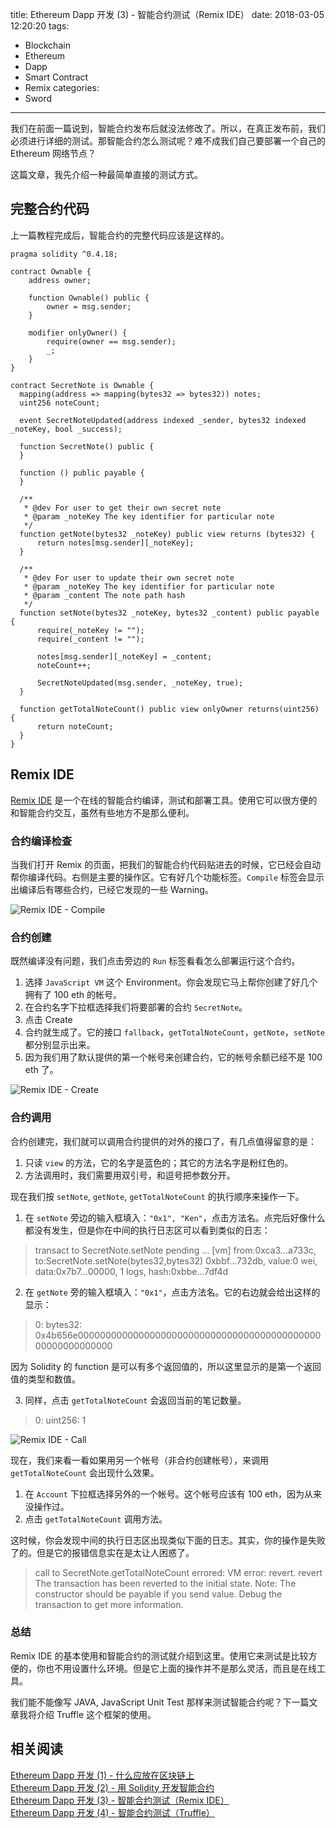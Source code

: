 title: Ethereum Dapp 开发 (3) - 智能合约测试（Remix IDE）
date: 2018-03-05 12:20:20
tags:
  - Blockchain
  - Ethereum
  - Dapp
  - Smart Contract
  - Remix
categories:
  - Sword
---

我们在前面一篇说到，智能合约发布后就没法修改了。所以，在真正发布前，我们必须进行详细的测试。那智能合约怎么测试呢？难不成我们自己要部署一个自己的 Ethereum 网络节点？  

这篇文章，我先介绍一种最简单直接的测试方式。  

## 完整合约代码

上一篇教程完成后，智能合约的完整代码应该是这样的。  

```solidity
pragma solidity ^0.4.18;

contract Ownable {
    address owner;

    function Ownable() public {
        owner = msg.sender;
    }

    modifier onlyOwner() {
        require(owner == msg.sender);
        _;
    }
}

contract SecretNote is Ownable {
  mapping(address => mapping(bytes32 => bytes32)) notes;
  uint256 noteCount;

  event SecretNoteUpdated(address indexed _sender, bytes32 indexed _noteKey, bool _success);

  function SecretNote() public {
  }

  function () public payable {
  }

  /**
   * @dev For user to get their own secret note
   * @param _noteKey The key identifier for particular note
   */
  function getNote(bytes32 _noteKey) public view returns (bytes32) {
      return notes[msg.sender][_noteKey];
  }

  /**
   * @dev For user to update their own secret note
   * @param _noteKey The key identifier for particular note
   * @param _content The note path hash
   */
  function setNote(bytes32 _noteKey, bytes32 _content) public payable {
      require(_noteKey != "");
      require(_content != "");

      notes[msg.sender][_noteKey] = _content;
      noteCount++;

      SecretNoteUpdated(msg.sender, _noteKey, true);
  }

  function getTotalNoteCount() public view onlyOwner returns(uint256) {
      return noteCount;
  }
}
```

## Remix IDE

[Remix IDE]: https://remix.ethereum.org

[Remix IDE][] 是一个在线的智能合约编译，测试和部署工具。使用它可以很方便的和智能合约交互，虽然有些地方不是那么便利。  

### 合约编译检查

当我们打开 Remix 的页面，把我们的智能合约代码贴进去的时候，它已经会自动帮你编译代码。右侧是主要的操作区。它有好几个功能标签。`Compile` 标签会显示出编译后有哪些合约，已经它发现的一些 Warning。  

![Remix IDE - Compile](http://thinkingincrowd.u.qiniudn.com/Remix_compile_contract.png)  

### 合约创建  

既然编译没有问题，我们点击旁边的 `Run` 标签看看怎么部署运行这个合约。  

1. 选择 `JavaScript VM` 这个 Environment。你会发现它马上帮你创建了好几个拥有了 100 eth 的帐号。  
2. 在合约名字下拉框选择我们将要部署的合约 `SecretNote`。  
3. 点击 Create
4. 合约就生成了。它的接口 `fallback`，`getTotalNoteCount`，`getNote`，`setNote` 都分别显示出来。  
5. 因为我们用了默认提供的第一个帐号来创建合约，它的帐号余额已经不是 100 eth 了。  

![Remix IDE - Create](http://thinkingincrowd.u.qiniudn.com/Remix_create_contract.png)  

### 合约调用  

合约创建完，我们就可以调用合约提供的对外的接口了，有几点值得留意的是：  

1. 只读 `view` 的方法，它的名字是蓝色的；其它的方法名字是粉红色的。  
2. 方法调用时，我们需要用双引号，和逗号把参数分开。  

现在我们按 `setNote`, `getNote`, `getTotalNoteCount` 的执行顺序来操作一下。  

1. 在 `setNote` 旁边的输入框填入：`"0x1", "Ken"`，点击方法名。点完后好像什么都没有发生，但是你在中间的执行日志区可以看到类似的日志：  

>transact to SecretNote.setNote pending ... 
>[vm] from:0xca3...a733c, to:SecretNote.setNote(bytes32,bytes32) 0xbbf...732db, value:0 wei, data:0x7b7...00000, 1 logs, hash:0xbbe...7df4d

2. 在 `getNote` 旁的输入框填入：`"0x1"`，点击方法名。它的右边就会给出这样的显示：  

>0: bytes32: 0x4b656e0000000000000000000000000000000000000000000000000000000000

因为 Solidity 的 function 是可以有多个返回值的，所以这里显示的是第一个返回值的类型和数值。  

3. 同样，点击 `getTotalNoteCount` 会返回当前的笔记数量。  

>0: uint256: 1

![Remix IDE - Call](http://thinkingincrowd.u.qiniudn.com/Remix_call_contract.png)  

现在，我们来看一看如果用另一个帐号（非合约创建帐号），来调用 `getTotalNoteCount` 会出现什么效果。  

1. 在 `Account` 下拉框选择另外的一个帐号。这个帐号应该有 100 eth，因为从来没操作过。  
2. 点击 `getTotalNoteCount` 调用方法。  

这时候，你会发现中间的执行日志区出现类似下面的日志。其实，你的操作是失败了的。但是它的报错信息实在是太让人困惑了。  

>call to SecretNote.getTotalNoteCount errored: VM error: revert.
>revert  The transaction has been reverted to the initial state.
>Note: The constructor should be payable if you send value.  Debug the transaction to get more information. 

### 总结

Remix IDE 的基本使用和智能合约的测试就介绍到这里。使用它来测试是比较方便的，你也不用设置什么环境。但是它上面的操作并不是那么灵活，而且是在线工具。  

我们能不能像写 JAVA, JavaScript Unit Test 那样来测试智能合约呢？下一篇文章我将介绍 Truffle 这个框架的使用。  


## 相关阅读

[Ethereum Dapp 开发 (1) - 什么应放在区块链上]: http://www.thinkingincrowd.me/2018/02/25/dapp-development-1-what-should-be-in-blockchain/  
[Ethereum Dapp 开发 (2) - 用 Solidity 开发智能合约]: http://www.thinkingincrowd.me/2018/02/27/dapp-development-2-contract-development-in-solidity/  
[Ethereum Dapp 开发 (3) - 智能合约测试（Remix IDE）]: http://www.thinkingincrowd.me/2018/03/05/dapp-development-3-contract-testing-remix-ide/  
[Ethereum Dapp 开发 (4) - 智能合约测试（Truffle）]: http://www.thinkingincrowd.me/2018/03/11/dapp-development-4-contract-testing-truffle/  

[Ethereum Dapp 开发 (1) - 什么应放在区块链上][]  
[Ethereum Dapp 开发 (2) - 用 Solidity 开发智能合约][]  
[Ethereum Dapp 开发 (3) - 智能合约测试（Remix IDE）][]  
[Ethereum Dapp 开发 (4) - 智能合约测试（Truffle）][]  
